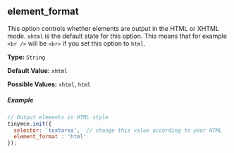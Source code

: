 ## element_format

This option controls whether elements are output in the HTML or XHTML mode. `xhtml` is the default state for this option. This means that for example `<br />` will be `<br>` if you set this option to `html`.

**Type:** `String`

**Default Value:** `xhtml`

**Possible Values:** `xhtml`, `html`

##### Example

```js
// Output elements in HTML style
tinymce.init({
  selector: 'textarea',  // change this value according to your HTML
  element_format : 'html'
});
```
